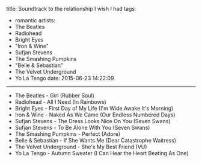 title: Soundtrack to the relationship I wish I had
tags:
  - romantic
artists:
  - The Beatles
  - Radiohead
  - Bright Eyes
  - "Iron & Wine"
  - Sufjan Stevens
  - The Smashing Pumpkins
  - "Belle & Sebastian"
  - The Velvet Underground
  - Yo La Tengo
date: 2015-06-23 14:22:09
---

- The Beatles - Girl (Rubber Soul)
- Radiohead - All I Need (In Rainbows)
- Bright Eyes - First Day of My Life (I'm Wide Awake It's Morning)
- Iron & Wine - Naked As We Came (Our Endless Numbered Days)
- Sufjan Stevens - The Dress Looks Nice On You (Seven Swans)
- Sufjan Stevens - To Be Alone With You (Seven Swans)
- The Smashing Pumpkins - Perfect (Adore)
- Belle & Sebastian - If She Wants Me (Dear Catastrophe Waitress)
- The Velvet Underground - She's My Best Friend (VU)
- Yo La Tengo - Autumn Sweater (I Can Hear the Heart Beating As One)